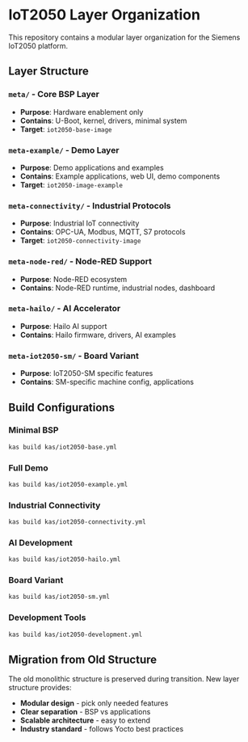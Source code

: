 # IoT2050 Layer Organization

This repository contains a modular layer organization for the Siemens IoT2050 platform.

## Layer Structure

### `meta/` - Core BSP Layer
- **Purpose**: Hardware enablement only
- **Contains**: U-Boot, kernel, drivers, minimal system
- **Target**: `iot2050-base-image`

### `meta-example/` - Demo Layer
- **Purpose**: Demo applications and examples
- **Contains**: Example applications, web UI, demo components
- **Target**: `iot2050-image-example`

### `meta-connectivity/` - Industrial Protocols
- **Purpose**: Industrial IoT connectivity
- **Contains**: OPC-UA, Modbus, MQTT, S7 protocols
- **Target**: `iot2050-connectivity-image`

### `meta-node-red/` - Node-RED Support
- **Purpose**: Node-RED ecosystem
- **Contains**: Node-RED runtime, industrial nodes, dashboard

### `meta-hailo/` - AI Accelerator
- **Purpose**: Hailo AI support
- **Contains**: Hailo firmware, drivers, AI examples

### `meta-iot2050-sm/` - Board Variant
- **Purpose**: IoT2050-SM specific features
- **Contains**: SM-specific machine config, applications

## Build Configurations

### Minimal BSP
```bash
kas build kas/iot2050-base.yml
```

### Full Demo
```bash
kas build kas/iot2050-example.yml
```

### Industrial Connectivity
```bash
kas build kas/iot2050-connectivity.yml
```

### AI Development
```bash
kas build kas/iot2050-hailo.yml
```

### Board Variant
```bash
kas build kas/iot2050-sm.yml
```

### Development Tools
```bash
kas build kas/iot2050-development.yml
```

## Migration from Old Structure

The old monolithic structure is preserved during transition. New layer structure provides:

- **Modular design** - pick only needed features
- **Clear separation** - BSP vs applications
- **Scalable architecture** - easy to extend
- **Industry standard** - follows Yocto best practices